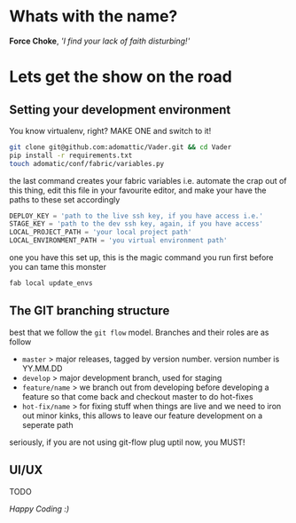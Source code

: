 # Whats with the name?
**Force Choke**, *'I find your lack of faith disturbing!'*

# Lets get the show on the road

## Setting your development environment
You know virtualenv, right? MAKE ONE and switch to it!

```bash
git clone git@github.com:adomattic/Vader.git && cd Vader
pip install -r requirements.txt
touch adomatic/conf/fabric/variables.py
```

the last command creates your fabric variables i.e. automate the crap out of this thing, edit this file in your favourite editor, and make your have the paths to these set accordingly

```python
DEPLOY_KEY = 'path to the live ssh key, if you have access i.e.'
STAGE_KEY = 'path to the dev ssh key, again, if you have access'
LOCAL_PROJECT_PATH = 'your local project path'
LOCAL_ENVIRONMENT_PATH = 'you virtual environment path'
```

one you have this set up, this is the magic command you run first before you can tame this monster

```bash
fab local update_envs
```

## The GIT branching structure
best that we follow the `git flow` model. Branches and their roles are as follow

- `master` > major releases, tagged by version number. version number is YY.MM.DD
- `develop` > major development branch, used for staging
- `feature/name` > we branch out from developing before developing a feature so that come back and checkout master to do hot-fixes
- `hot-fix/name` > for fixing stuff when things are live and we need to iron out minor kinks, this allows to leave our feature development on a seperate path

seriously, if you are not using git-flow plug uptil now, you MUST!

## UI/UX
TODO

*Happy Coding :)*